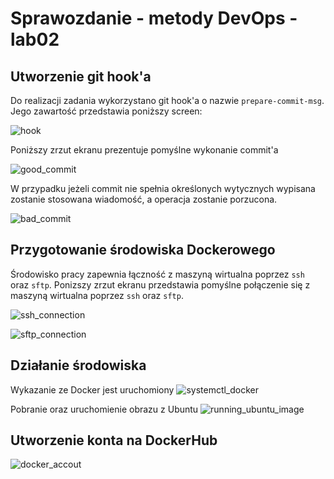 # Sprawozdanie - metody DevOps - lab02
## Utworzenie git hook'a
Do realizacji zadania wykorzystano git hook'a o nazwie
`prepare-commit-msg`. Jego zawartość przedstawia poniższy screen:

![hook](./ss/4_prepare-commit-msg_hook.png)

Poniższy zrzut ekranu prezentuje pomyślne wykonanie commit'a

![good_commit](./ss/2_allowed_commit_example.png)

W przypadku jeżeli commit nie spełnia określonych wytycznych wypisana
zostanie stosowana wiadomość, a operacja zostanie porzucona.

![bad_commit](./ss/3_prohibited_commit_example.png)

## Przygotowanie środowiska Dockerowego
Środowisko pracy zapewnia łączność z maszyną wirtualna poprzez `ssh`
oraz `sftp`. Ponizszy zrzut ekranu przedstawia pomyślne połączenie się
z maszyną wirtualna poprzez `ssh` oraz `sftp`.

![ssh_connection](./ss/5_ssh_connection_from_w10.png)

![sftp_connection](./ss/6_sftp_connection_from_w10.png)

## Działanie środowiska
Wykazanie ze Docker jest uruchomiony
![systemctl_docker](./ss/7_docker_status_checkout.png)

Pobranie oraz uruchomienie obrazu z Ubuntu
![running_ubuntu_image](./ss/8_running_docker_image.png)

## Utworzenie konta na DockerHub
![docker_accout](./ss/9_docker_account.png)

